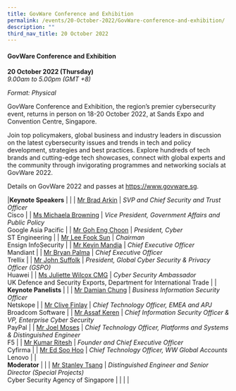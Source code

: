 ```yaml
---
title: GovWare Conference and Exhibition
permalink: /events/20-October-2022/GovWare-conference-and-exhibition/
description: ""
third_nav_title: 20 October 2022
---
```

#### **GovWare Conference and Exhibition**

**20 October 2022 (Thursday)**  
*9.00am to 5.00pm (GMT +8)*

*Format: Physical*

GovWare Conference and Exhibition, the region’s premier cybersecurity event, returns in person on 18-20 October 2022, at Sands Expo and Convention Centre, Singapore.

Join top policymakers, global business and industry leaders in discussion on the latest cybersecurity issues and trends in tech and policy development, strategies and best practices. Explore hundreds of tech brands and cutting-edge tech showcases, connect with  global experts and the community through invigorating programmes and networking socials at GovWare 2022.

Details on GovWare 2022 and passes at https://www.govware.sg<a href="https://www.govware.sg" target="_blank"></a>.

|**Keynote Speakers**    |                                                              |
| [Mr Brad Arkin](/speaker-brad-arkin)  | *SVP and Chief Security and Trust Officer*<br>Cisco                |
| [Ms Michaela Browning](/speaker-michaela-browning)  | *Vice President, Government Affairs and Public Policy*<br>Google Asia Pacific                |
| [Mr Goh Eng Choon](/speaker-goh-eng-choon)  | *President, Cyber*<br>ST Engineering                |
| [Mr Lee Fook Sun](/speaker-lee-fook-sun)  | *Chairman*<br>Ensign InfoSecurity             |
| [Mr Kevin Mandia](/speaker-kevin-mandia)  | *Chief Executive Officer*<br>Mandiant            |
| [Mr Bryan Palma](/speaker-bryan-palma)  | *Chief Executive Officer*<br>Trellix            |
| [Mr John Suffolk](/speaker-john-suffolk)  | *President, Global Cyber Security & Privacy Officer (GSPO)*<br>Huawei            |
| [Ms Juliette Wilcox CMG](/speaker-juliette-wilcox/)  | *Cyber Security Ambassador*<br>UK Defence and Security Exports, Department for International Trade            |
| <br> **Keynote Panelists**          |                                                              |
| [Mr Damian Chung](/speaker-damian-chung)  | *Business Information Security Officer*<br>Netskope      |
| [Mr Clive Finlay](/speaker-clive-finlay)  | *Chief Technology Officer, EMEA and APJ*<br>Broadcom Software      |
| [Mr Assaf Keren](/speaker-Assaf-Keren)  | *Chief Information Security Officer & VP, Enterprise Cyber Security*<br>PayPal            |
| [Mr Joel Moses](/speaker-joel-moses)  | *Chief Technology Officer, Platforms and Systems & Distinguished Engineer*<br>F5      |
| [Mr Kumar Ritesh](/speaker-kumar-ritesh)  | *Founder and Chief Executive Officer*<br>Cyfirma      |
| [Mr Ed Soo Hoo](/speaker-ed-soo-hoo)  | *Chief Technology Officer, WW Global Accounts*<br>Lenovo      |
| <br> **Moderator**          |                                                              |
| [Mr Stanley Tsang](/moderator-stanley-tsang)  | *Distinguished Engineer and Senior Director (Special Projects)*<br>Cyber Security Agency of Singapore                  |
| | |
